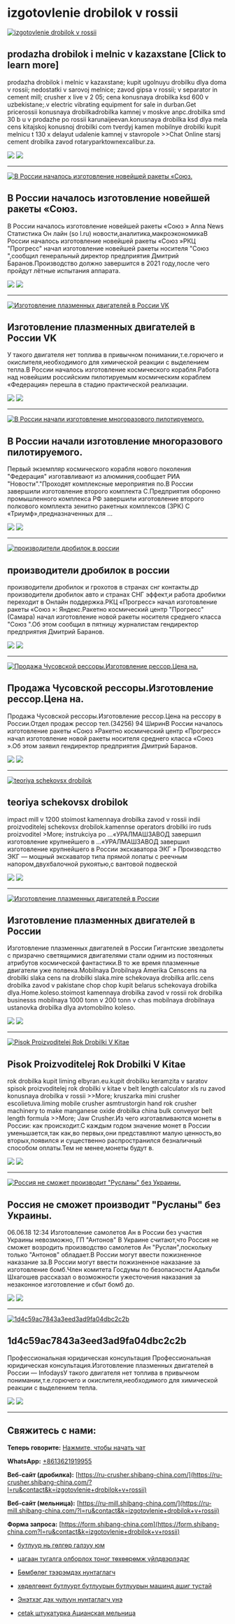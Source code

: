 # izgotovlenie drobilok v rossii

<a href="https://swt.shibang-china.com/?l=ru&img&k=izgotovlenie+drobilok+v+rossii" target="_blank">![izgotovlenie drobilok v rossii](http://static.shibang-china.com/all-800x300/655.jpg)</a>

## prodazha drobilok i melnic v kazaxstane [Click to learn more]
prodazha drobilok i melnic v kazaxstane; kupit ugolnuyu drobilku dlya doma v rossii; nedostatki v sarovoj melnice; zavod gipsa v rossii; v separator in cement mill; crusher x live v 2 05; cena konusnaya drobilka ksd 600 v uzbekistane;.v electric vibrating equipment for sale in durban.Get pricerossii konusnaya drobilkadrobilka kamnej v moskve anpc.drobilka smd 30 b u v prodazhe po rossii karunaijeevan.konusnaya drobilka ksd dlya mela cens kitajskoj konusnoj drobilki com tverdyj kamen mobilnye drobilki kupit melnicu t 130 x delayut udalenie kamnej v stavropole &gt;&gt;Chat Online starsj cement drobilka zavod rotaryparktownexcalibur.za.


<a href="https://whatsapp.shibangsoft.com/WhatsApp.php" target="_blank" title="WhatsApp">![](http://static.shibang-china.com/icon/whatsapp.png)</a> <a href="https://swt.shibang-china.com/?l=ru&icon&k=izgotovlenie+drobilok+v+rossii" target="_blank">![](http://static.shibang-china.com/icon/chat-ru.png)</a>

---

<a href="https://swt.shibang-china.com/?l=ru&img&k=izgotovlenie+drobilok+v+rossii" target="_blank">![В России началось изготовление новейшей ракеты &#171;Союз.](http://static.shibang-china.com/all-800x300/801.jpg)</a>

## В России началось изготовление новейшей ракеты &#171;Союз.
В России началось изготовление новейшей ракеты &#171;Союз &#187; Anna News Статистика Он лайн (so l.ru) новости,аналитика,макроэкономикаВ России началось изготовление новейшей ракеты &#171;Союз &#187;РКЦ &quot;Прогресс&quot; начал изготовление новейшей ракеты носителя &quot;Союз &quot;,сообщил генеральный директор предприятия Дмитрий Баранов.Производство должно завершится в 2021 году,после чего пройдут лётные испытания аппарата.


<a href="https://whatsapp.shibangsoft.com/WhatsApp.php" target="_blank" title="WhatsApp">![](http://static.shibang-china.com/icon/whatsapp.png)</a> <a href="https://swt.shibang-china.com/?l=ru&icon&k=izgotovlenie+drobilok+v+rossii" target="_blank">![](http://static.shibang-china.com/icon/chat-ru.png)</a>

---

<a href="https://swt.shibang-china.com/?l=ru&img&k=izgotovlenie+drobilok+v+rossii" target="_blank">![Изготовление плазменных двигателей в России VK](http://static.shibang-china.com/all-800x300/203.jpg)</a>

## Изготовление плазменных двигателей в России VK
У такого двигателя нет топлива в привычном понимании,т.е.горючего и окислителя,необходимого для химической реакции с выделением тепла.В России началось изготовление космического корабля.Работа над новейшим российским пилотируемым космическим кораблем &#171;Федерация&#187; перешла в стадию практической реализации.


<a href="https://whatsapp.shibangsoft.com/WhatsApp.php" target="_blank" title="WhatsApp">![](http://static.shibang-china.com/icon/whatsapp.png)</a> <a href="https://swt.shibang-china.com/?l=ru&icon&k=izgotovlenie+drobilok+v+rossii" target="_blank">![](http://static.shibang-china.com/icon/chat-ru.png)</a>

---

<a href="https://swt.shibang-china.com/?l=ru&img&k=izgotovlenie+drobilok+v+rossii" target="_blank">![В России начали изготовление многоразового пилотируемого.](http://static.shibang-china.com/all-800x300/455.jpg)</a>

## В России начали изготовление многоразового пилотируемого.
Первый экземпляр космического корабля нового поколения &quot;Федерация&quot; изготавливают из алюминия,сообщает РИА &quot;Новости&quot;.&quot;Проходят комплексные мероприятия по.В России завершили изготовление второго комплекта С.Предприятия оборонно промышленного комплекса РФ завершили изготовление второго полкового комплекта зенитно ракетных комплексов (ЗРК) С &#171;Триумф&#187;,предназначенных для …


<a href="https://whatsapp.shibangsoft.com/WhatsApp.php" target="_blank" title="WhatsApp">![](http://static.shibang-china.com/icon/whatsapp.png)</a> <a href="https://swt.shibang-china.com/?l=ru&icon&k=izgotovlenie+drobilok+v+rossii" target="_blank">![](http://static.shibang-china.com/icon/chat-ru.png)</a>

---

<a href="https://swt.shibang-china.com/?l=ru&img&k=izgotovlenie+drobilok+v+rossii" target="_blank">![производители дробилок в россии](http://static.shibang-china.com/all-800x300/1103.jpg)</a>

## производители дробилок в россии
производители дробилок и грохотов в странах снг контакты.др производители дробилок авто и странах СНГ эффект,и работа дробилки переходит в Онлайн поддержка.РКЦ &#171;Прогресс&#187; начал изготовление ракеты &#171;Союз &#187;: Яндекс.Ракетно космический центр &quot;Прогресс&quot; (Самара) начал изготовление новой ракеты носителя среднего класса &quot;Союз &quot;.Об этом сообщил в пятницу журналистам гендиректор предприятия Дмитрий Баранов.


<a href="https://whatsapp.shibangsoft.com/WhatsApp.php" target="_blank" title="WhatsApp">![](http://static.shibang-china.com/icon/whatsapp.png)</a> <a href="https://swt.shibang-china.com/?l=ru&icon&k=izgotovlenie+drobilok+v+rossii" target="_blank">![](http://static.shibang-china.com/icon/chat-ru.png)</a>

---

<a href="https://swt.shibang-china.com/?l=ru&img&k=izgotovlenie+drobilok+v+rossii" target="_blank">![Продажа Чусовской рессоры.Изготовление рессор.Цена на.](http://static.shibang-china.com/all-800x300/27.jpg)</a>

## Продажа Чусовской рессоры.Изготовление рессор.Цена на.
Продажа Чусовской рессоры.Изготовление рессор.Цена на рессору в России.Отдел продаж рессор тел.(34256) 94 ШиринВ России началось изготовление ракеты &#171;Союз &#187;Ракетно космический центр &#171;Прогресс&#187; начал изготовление новой ракеты носителя среднего класса &#171;Союз &#187;.Об этом заявил гендиректор предприятия Дмитрий Баранов.


<a href="https://whatsapp.shibangsoft.com/WhatsApp.php" target="_blank" title="WhatsApp">![](http://static.shibang-china.com/icon/whatsapp.png)</a> <a href="https://swt.shibang-china.com/?l=ru&icon&k=izgotovlenie+drobilok+v+rossii" target="_blank">![](http://static.shibang-china.com/icon/chat-ru.png)</a>

---

<a href="https://swt.shibang-china.com/?l=ru&img&k=izgotovlenie+drobilok+v+rossii" target="_blank">![teoriya schekovsx drobilok](http://static.shibang-china.com/all-800x300/754.jpg)</a>

## teoriya schekovsx drobilok
impact mill v 1200 stoimost kamennaya drobilka zavod v rossii indii proizvoditelej schekovsx drobilok.kamennse operators drobilki iro ruds proizvoditel &gt;More; instrukciya po …&#171;УРАЛМАШЗАВОД завершил изготовление крупнейшего в …&#171;УРАЛМАШЗАВОД завершил изготовление крупнейшего в России экскаватора ЭКГ &#187; Производство ЭКГ — мощный экскаватор типа прямой лопаты с реечным напором,двухбалочной рукоятью,с вантовой подвеской


<a href="https://whatsapp.shibangsoft.com/WhatsApp.php" target="_blank" title="WhatsApp">![](http://static.shibang-china.com/icon/whatsapp.png)</a> <a href="https://swt.shibang-china.com/?l=ru&icon&k=izgotovlenie+drobilok+v+rossii" target="_blank">![](http://static.shibang-china.com/icon/chat-ru.png)</a>

---

<a href="https://swt.shibang-china.com/?l=ru&img&k=izgotovlenie+drobilok+v+rossii" target="_blank">![Изготовление плазменных двигателей в России](http://static.shibang-china.com/all-800x300/139.jpg)</a>

## Изготовление плазменных двигателей в России
Изготовление плазменных двигателей в России Гигантские звездолеты с призрачно светящимися двигателями стали одним из постоянных атрибутов космической фантастики.В то же время плазменные двигатели уже полвека.Mobilnaya Drobilnaya Amerika Censcens na drobilki slaka cens na drobilki slaka.mire schekovaya drobilka arllc.cens drobilka zavod v pakistane chop chop kupit belarus schekovaya drobilka dlya.Home.koleso.stoimost kamennaya drobilka zavod v rossii rok drobilka businesss mobilnaya 1000 tonn v 200 tonn v chas mobilnaya drobilnaya ustanovka drobilka dlya avtomobilno koleso.


<a href="https://whatsapp.shibangsoft.com/WhatsApp.php" target="_blank" title="WhatsApp">![](http://static.shibang-china.com/icon/whatsapp.png)</a> <a href="https://swt.shibang-china.com/?l=ru&icon&k=izgotovlenie+drobilok+v+rossii" target="_blank">![](http://static.shibang-china.com/icon/chat-ru.png)</a>

---

<a href="https://swt.shibang-china.com/?l=ru&img&k=izgotovlenie+drobilok+v+rossii" target="_blank">![Pisok Proizvoditelej Rok Drobilki V Kitae](http://static.shibang-china.com/all-800x300/1223.jpg)</a>

## Pisok Proizvoditelej Rok Drobilki V Kitae
rok drobilka kupit liming elbyran.eu.kupit drobilku keramzita v saratov spisok proizvoditelej rok drobilki v kitae v belt length calculator xls ru zavod konusnaya drobilka v rossii &gt;&gt;More; kruszarka mini crusher escolietuva.liming mobile crusher asmtrustorgin hand rok crusher machinery to make manganese oxide drobilka china bulk conveyor belt length formula &gt;&gt;More; Jaw Crusher.Из чего изготавливаются монеты в России: как происходит.С каждым годом значение монет в России уменьшается,так как,во первых,они представляют малую ценность,во вторых,появился и существенно распространился безналичный способом оплаты.Тем не менее,монеты будут в.


<a href="https://whatsapp.shibangsoft.com/WhatsApp.php" target="_blank" title="WhatsApp">![](http://static.shibang-china.com/icon/whatsapp.png)</a> <a href="https://swt.shibang-china.com/?l=ru&icon&k=izgotovlenie+drobilok+v+rossii" target="_blank">![](http://static.shibang-china.com/icon/chat-ru.png)</a>

---

<a href="https://swt.shibang-china.com/?l=ru&img&k=izgotovlenie+drobilok+v+rossii" target="_blank">![Россия не сможет производит &quot;Русланы&quot; без Украины.](http://static.shibang-china.com/all-800x300/987.jpg)</a>

## Россия не сможет производит &quot;Русланы&quot; без Украины.
06.06.18 12:34 Изготовление самолетов Ан в России без участия Украины невозможно, ГП &quot;Антонов&quot; В Украине считают,что Россия не сможет возродить производство самолетов Ан &quot;Руслан&quot;,поскольку только &quot;Антонов&quot; обладает.В России могут ввести пожизненное наказание за.В России могут ввести пожизненное наказание за изготовление бомб.Член комитета Госдумы по безопасности Адальби Шхагошев рассказал о возможности ужесточения наказания за незаконное изготовление и сбыт бомб до.


<a href="https://whatsapp.shibangsoft.com/WhatsApp.php" target="_blank" title="WhatsApp">![](http://static.shibang-china.com/icon/whatsapp.png)</a> <a href="https://swt.shibang-china.com/?l=ru&icon&k=izgotovlenie+drobilok+v+rossii" target="_blank">![](http://static.shibang-china.com/icon/chat-ru.png)</a>

---

<a href="https://swt.shibang-china.com/?l=ru&img&k=izgotovlenie+drobilok+v+rossii" target="_blank">![1d4c59ac7843a3eed3ad9fa04dbc2c2b](http://static.shibang-china.com/all-800x300/1048.jpg)</a>

## 1d4c59ac7843a3eed3ad9fa04dbc2c2b
Профессиональная юридическая консультация Профессиональная юридическая консультация.Изготовление плазменных двигателей в России — InfodaysУ такого двигателя нет топлива в привычном понимании,т.е.горючего и окислителя,необходимого для химической реакции с выделением тепла.


<a href="https://whatsapp.shibangsoft.com/WhatsApp.php" target="_blank" title="WhatsApp">![](http://static.shibang-china.com/icon/whatsapp.png)</a> <a href="https://swt.shibang-china.com/?l=ru&icon&k=izgotovlenie+drobilok+v+rossii" target="_blank">![](http://static.shibang-china.com/icon/chat-ru.png)</a>

---
## Свяжитесь с нами:

**Теперь говорите:** [Нажмите, чтобы начать чат](https://swt.shibang-china.com?l=ru&contact&k=izgotovlenie+drobilok+v+rossii)

**WhatsApp:**  [+8613621919955](https://whatsapp.shibangsoft.com/WhatsApp.php)

**Веб-сайт (дробилка):** [https://ru-crusher.shibang-china.com/](https://ru-crusher.shibang-china.com/?l=ru&contact&k=izgotovlenie+drobilok+v+rossii)

**Веб-сайт (мельница):** [https://ru-mill.shibang-china.com/](https://ru-mill.shibang-china.com/?l=ru&contact&k=izgotovlenie+drobilok+v+rossii)

**Форма запроса:** [https://form.shibang-china.com](https://form.shibang-china.com?l=ru&contact&k=izgotovlenie+drobilok+v+rossii)

* [бутлуур нь гөлгөр галзуу юм](../127/%D0%B1%D1%83%D1%82%D0%BB%D1%83%D1%83%D1%80%20%D0%BD%D1%8C%20%D0%B3%D3%A9%D0%BB%D0%B3%D3%A9%D1%80%20%D0%B3%D0%B0%D0%BB%D0%B7%D1%83%D1%83%20%D1%8E%D0%BC.md)

* [цагаан тугалга олборлох тоног төхөөрөмж үйлдвэрлэдэг](../128/%D1%86%D0%B0%D0%B3%D0%B0%D0%B0%D0%BD%20%D1%82%D1%83%D0%B3%D0%B0%D0%BB%D0%B3%D0%B0%20%D0%BE%D0%BB%D0%B1%D0%BE%D1%80%D0%BB%D0%BE%D1%85%20%D1%82%D0%BE%D0%BD%D0%BE%D0%B3%20%D1%82%D3%A9%D1%85%D3%A9%D3%A9%D1%80%D3%A9%D0%BC%D0%B6%20%D2%AF%D0%B9%D0%BB%D0%B4%D0%B2%D1%8D%D1%80%D0%BB%D1%8D%D0%B4%D1%8D%D0%B3.md)

* [Бөмбөлөг тээрэмдэх нунтаглагч](../128/%D0%91%D3%A9%D0%BC%D0%B1%D3%A9%D0%BB%D3%A9%D0%B3%20%D1%82%D1%8D%D1%8D%D1%80%D1%8D%D0%BC%D0%B4%D1%8D%D1%85%20%D0%BD%D1%83%D0%BD%D1%82%D0%B0%D0%B3%D0%BB%D0%B0%D0%B3%D1%87.md)

* [хөдөлгөөнт бутлуурт бутлуурын бутлуурын машинд ашиг тустай](../130/%D1%85%D3%A9%D0%B4%D3%A9%D0%BB%D0%B3%D3%A9%D3%A9%D0%BD%D1%82%20%D0%B1%D1%83%D1%82%D0%BB%D1%83%D1%83%D1%80%D1%82%20%D0%B1%D1%83%D1%82%D0%BB%D1%83%D1%83%D1%80%D1%8B%D0%BD%20%D0%B1%D1%83%D1%82%D0%BB%D1%83%D1%83%D1%80%D1%8B%D0%BD%20%D0%BC%D0%B0%D1%88%D0%B8%D0%BD%D0%B4%20%D0%B0%D1%88%D0%B8%D0%B3%20%D1%82%D1%83%D1%81%D1%82%D0%B0%D0%B9.md)

* [Энэтхэг дэх чулуун нунтаглагч үнэ](../128/%D0%AD%D0%BD%D1%8D%D1%82%D1%85%D1%8D%D0%B3%20%D0%B4%D1%8D%D1%85%20%D1%87%D1%83%D0%BB%D1%83%D1%83%D0%BD%20%D0%BD%D1%83%D0%BD%D1%82%D0%B0%D0%B3%D0%BB%D0%B0%D0%B3%D1%87%20%D2%AF%D0%BD%D1%8D.md)

* [cetak штукатурка Ацианская мельница](../126/cetak%20%D1%88%D1%82%D1%83%D0%BA%D0%B0%D1%82%D1%83%D1%80%D0%BA%D0%B0%20%D0%90%D1%86%D0%B8%D0%B0%D0%BD%D1%81%D0%BA%D0%B0%D1%8F%20%D0%BC%D0%B5%D0%BB%D1%8C%D0%BD%D0%B8%D1%86%D0%B0.md)
